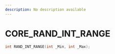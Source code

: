 ```yaml
---
description: No description available 
---
```


# CORE\_RAND_INT_RANGE

```cpp
int RAND_INT_RANGE(int _Min, int _Max);
```